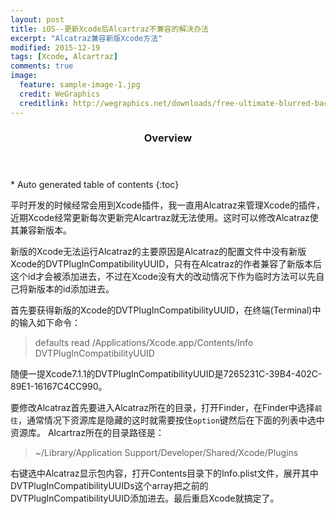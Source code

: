 ```yaml
---
layout: post
title: iOS--更新Xcode后Alcartraz不兼容的解决办法
excerpt: "Alcatraz兼容新版Xcode方法"
modified: 2015-12-19
tags: [Xcode, Alcartraz]
comments: true
image:
  feature: sample-image-1.jpg
  credit: WeGraphics
  creditlink: http://wegraphics.net/downloads/free-ultimate-blurred-background-pack/
---
```


<section id="table-of-contents" class="toc">
  <header>
    <h3>Overview</h3>
  </header>
<div id="drawer" markdown="1">
*  Auto generated table of contents
{:toc}
</div>
</section><!-- /#table-of-contents -->
	
平时开发的时候经常会用到Xcode插件，我一直用Alcatraz来管理Xcode的插件，近期Xcode经常更新每次更新完Alcartraz就无法使用。这时可以修改Alcatraz使其兼容新版本。

新版的Xcode无法运行Alcatraz的主要原因是Alcatraz的配置文件中没有新版Xcode的DVTPlugInCompatibilityUUID，只有在Alcatraz的作者兼容了新版本后这个id才会被添加进去，不过在Xcode没有大的改动情况下作为临时方法可以先自己将新版本的id添加进去。

首先要获得新版的Xcode的DVTPlugInCompatibilityUUID，在终端(Terminal)中的输入如下命令：

> defaults read /Applications/Xcode.app/Contents/Info DVTPlugInCompatibilityUUID

随便一提Xcode7.1.1的DVTPlugInCompatibilityUUID是7265231C-39B4-402C-89E1-16167C4CC990。

要修改Alcatraz首先要进入Alcatraz所在的目录，打开Finder，在Finder中选择`前往`，通常情况下资源库是隐藏的这时就需要按住`option`键然后在下面的列表中选中资源库。
Alcartraz所在的目录路径是：

> ~/Library/Application Support/Developer/Shared/Xcode/Plugins

右键选中Alcatraz显示包内容，打开Contents目录下的Info.plist文件，展开其中DVTPlugInCompatibilityUUIDs这个array把之前的DVTPlugInCompatibilityUUID添加进去。最后重启Xcode就搞定了。
